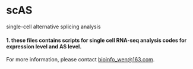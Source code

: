 # scAS
single-cell alternative splicing analysis

#### 1. these files contains scripts for single cell RNA-seq analysis codes for expression level and AS level. 
For more information, please contact bioinfo_wen@163.com. 
